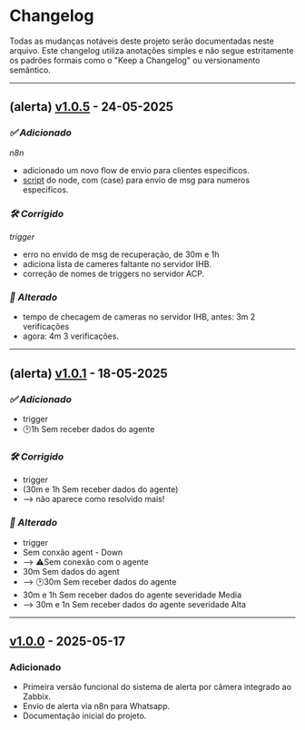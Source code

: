 # Changelog

Todas as mudanças notáveis deste projeto serão documentadas neste arquivo.
Este changelog utiliza anotações simples e não segue estritamente os padrões formais como o "Keep a Changelog" ou versionamento semântico.

---

## (alerta) [v1.0.5] - 24-05-2025

### *✅ Adicionado* 
*n8n*
- adicionado um novo flow de envio para clientes especificos.
- [script](https://github.com/jhonyti/zabbix-cam-alert/blob/main/scripts/hot_contato.js) do node, com (case) para envio de msg  para numeros especificos.

### *🛠️ Corrigido* 
*trigger*
- erro no envido de msg de recuperação, de 30m e 1h
- adiciona lista de cameres faltante no servidor IHB.
- correção de nomes de triggers no servidor ACP.

### *🔄 Alterado* 
- tempo de checagem de cameras no servidor IHB, antes: 3m 2 verificações 
- agora: 4m 3 verificações. 

<!-- Links para as tags -->
[v1.0.5]: https://github.com/jhonyti/zabbix-cam-alert/releases/tag/v1.0.5

--- 

## (alerta) [v1.0.1] - 18-05-2025

### *✅ Adicionado* 
- trigger
- 🕑1h Sem receber dados do agente

### *🛠️ Corrigido* 
- trigger
- (30m e 1h Sem receber dados do agente)
- --> não aparece como resolvido mais!

### *🔄 Alterado* 
- trigger
- Sem conxão agent - Down
- --> ⚠️Sem conexão com o agente
- 30m Sem dados do agent
- --> 🕑30m Sem receber dados do agente
- 30m e 1h Sem receber dados do agente severidade Media
- --> 30m e 1n Sem receber dados do agente severidade Alta

<!-- Links para as tags -->
[v1.0.1]: https://github.com/jhonyti/zabbix-cam-alert/releases/tag/v1.0.1

---

## [v1.0.0] - 2025-05-17

### Adicionado
- Primeira versão funcional do sistema de alerta por câmera integrado ao Zabbix.
- Envio de alerta via n8n para Whatsapp. 
- Documentação inicial do projeto.

<!-- Links para as tags -->
[v1.0.0]: https://github.com/jhonyti/zabbix-cam-alert/releases/tag/v1.0.0

